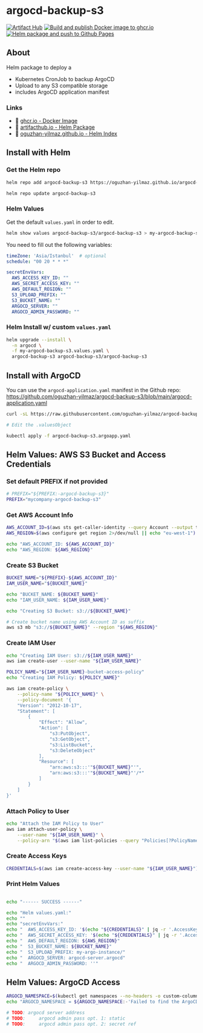 # argocd-backup-s3

[![Artifact Hub](https://img.shields.io/endpoint?url=https://artifacthub.io/badge/repository/argocd-backup-s3)](https://artifacthub.io/packages/helm/argocd-backup-s3/argocd-backup-s3)
[![Build and publish Docker image to ghcr.io](https://github.com/oguzhan-yilmaz/argocd-backup-s3/actions/workflows/docker-build-and-push.yaml/badge.svg)](https://github.com/oguzhan-yilmaz/argocd-backup-s3/actions/workflows/docker-build-and-push.yaml)
[![Helm package and push to Github Pages](https://github.com/oguzhan-yilmaz/argocd-backup-s3/actions/workflows/helm-package-and-publish.yaml/badge.svg)](https://github.com/oguzhan-yilmaz/argocd-backup-s3/actions/workflows/helm-package-and-publish.yaml)

## About 

Helm package to deploy a 

- Kubernetes CronJob to backup ArgoCD 
- Upload to any S3 compatible storage
- includes ArgoCD application manifest


### Links

- 🐋 [ghcr.io - Docker Image](https://github.com/oguzhan-yilmaz/argocd-backup-s3/pkgs/container/argocd-backup-s3)
- 🔰 [artifacthub.io - Helm Package](https://artifacthub.io/packages/helm/argocd-backup-s3/argocd-backup-s3)
- 📜 [oguzhan-yilmaz.github.io - Helm Index](https://oguzhan-yilmaz.github.io/argocd-backup-s3/)


## Install with Helm


### Get the Helm repo

```bash
helm repo add argocd-backup-s3 https://oguzhan-yilmaz.github.io/argocd-backup-s3/

helm repo update argocd-backup-s3
```

### Helm Values

Get the default `values.yaml` in order to edit.

```bash
helm show values argocd-backup-s3/argocd-backup-s3 > my-argocd-backup-s3.values.yaml
```

You need to fill out the following variables:

```yaml
timeZone: 'Asia/Istanbul'  # optional
schedule: "00 20 * * *"

secretEnvVars:
  AWS_ACCESS_KEY_ID: ""
  AWS_SECRET_ACCESS_KEY: ""
  AWS_DEFAULT_REGION: ""
  S3_UPLOAD_PREFIX: ""
  S3_BUCKET_NAME: ""
  ARGOCD_SERVER: ""
  ARGOCD_ADMIN_PASSWORD: ""
```

### Helm Install w/ custom `values.yaml`

```bash
helm upgrade --install \
  -n argocd \
  -f my-argocd-backup-s3.values.yaml \
  argocd-backup-s3 argocd-backup-s3/argocd-backup-s3
```


## Install with ArgoCD


You can use the `argocd-application.yaml` manifest in the Github repo: <https://github.com/oguzhan-yilmaz/argocd-backup-s3/blob/main/argocd-application.yaml>

```bash
curl -sL https://raw.githubusercontent.com/oguzhan-yilmaz/argocd-backup-s3/refs/heads/main/argocd-application.yaml -o argocd-backup-s3.argoapp.yaml

# Edit the .valuesObject 

kubectl apply -f argocd-backup-s3.argoapp.yaml
```


## Helm Values: AWS S3 Bucket and Access Credentials




### Set default PREFIX if not provided

```bash
# PREFIX="${PREFIX:-argocd-backup-s3}"
PREFIX="mycompany-argocd-backup-s3"
```
### Get AWS Account Info

```bash
AWS_ACCOUNT_ID=$(aws sts get-caller-identity --query Account --output text)
AWS_REGION=$(aws configure get region 2>/dev/null || echo "eu-west-1")

echo "AWS_ACCOUNT_ID: ${AWS_ACCOUNT_ID}"
echo "AWS_REGION: ${AWS_REGION}"
```
### Create S3 Bucket


```bash
BUCKET_NAME="${PREFIX}-${AWS_ACCOUNT_ID}"
IAM_USER_NAME="${BUCKET_NAME}"

echo "BUCKET_NAME: ${BUCKET_NAME}"
echo "IAM_USER_NAME: ${IAM_USER_NAME}"

echo "Creating S3 Bucket: s3://${BUCKET_NAME}"

# Create bucket name using AWS Account ID as suffix
aws s3 mb "s3://${BUCKET_NAME}" --region "${AWS_REGION}"
```

### Create IAM User

```bash
echo "Creating IAM User: s3://${IAM_USER_NAME}"
aws iam create-user --user-name "${IAM_USER_NAME}"

POLICY_NAME="${IAM_USER_NAME}-bucket-access-policy"
echo "Creating IAM Policy: ${POLICY_NAME}"

aws iam create-policy \
    --policy-name "${POLICY_NAME}" \
    --policy-document '{
    "Version": "2012-10-17",
    "Statement": [
        {
            "Effect": "Allow",
            "Action": [
                "s3:PutObject",
                "s3:GetObject",
                "s3:ListBucket",
                "s3:DeleteObject"
            ],
            "Resource": [
                "arn:aws:s3:::'"${BUCKET_NAME}"'",
                "arn:aws:s3:::'"${BUCKET_NAME}"'/*"
            ]
        }
    ]
}'
```

### Attach Policy to User

```bash
echo "Attach the IAM Policy to User"
aws iam attach-user-policy \
    --user-name "${IAM_USER_NAME}" \
    --policy-arn "$(aws iam list-policies --query "Policies[?PolicyName=='${POLICY_NAME}'].Arn" --output text)"
```

### Create Access Keys

```bash
CREDENTIALS=$(aws iam create-access-key --user-name "${IAM_USER_NAME}")
```

### Print Helm Values
```bash

echo "------ SUCCESS ------"

echo "Helm values.yaml:"
echo ""
echo "secretEnvVars:"
echo "  AWS_ACCESS_KEY_ID: '$(echo "${CREDENTIALS}" | jq -r '.AccessKey.AccessKeyId')'"
echo "  AWS_SECRET_ACCESS_KEY: '$(echo "${CREDENTIALS}" | jq -r '.AccessKey.SecretAccessKey')'"
echo "  AWS_DEFAULT_REGION: ${AWS_REGION}"
echo "  S3_BUCKET_NAME: ${BUCKET_NAME}"
echo "  S3_UPLOAD_PREFIX: my-argo-instance/"
echo "  ARGOCD_SERVER: argocd-server.argocd"
echo "  ARGOCD_ADMIN_PASSWORD: ''"
```


## Helm Values: ArgoCD Access

```bash
ARGOCD_NAMESPACE=$(kubectl get namespaces --no-headers -o custom-columns=":metadata.name" | grep -E "argocd|argo-cd|openshift-gitops")
echo "ARGOCD_NAMESPACE = ${ARGOCD_NAMESPACE:-'Failed to find the ArgoCD, set it by hand'}"

# TODO: argocd server address
# TODO:     argocd admin pass opt. 1: static
# TODO:     argocd admin pass opt. 2: secret ref

```


